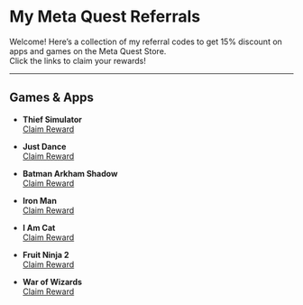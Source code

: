 # My Meta Quest Referrals

Welcome! Here’s a collection of my referral codes to get 15% discount on apps and games on the Meta Quest Store.  
Click the links to claim your rewards!

---

## Games & Apps

- **Thief Simulator**  
[Claim Reward](https://www.meta.com/appreferrals/ash.ruscho/3395626290543887?utm_source=oculus&utm_location=2&utm_parent=frl&utm_medium=app_referral&utm_content=copy)

- **Just Dance**  
[Claim Reward](https://www.meta.com/appreferrals/ash.ruscho/3395626290543887?utm_source=oculus&utm_location=2&utm_parent=frl&utm_medium=app_referral&utm_content=copy)

- **Batman Arkham Shadow**  
[Claim Reward](https://www.meta.com/appreferrals/ash.ruscho/3551691271620960?utm_source=oculus&utm_location=2&utm_parent=frl&utm_medium=app_referral&utm_content=copy)

- **Iron Man**  
[Claim Reward](https://www.meta.com/appreferrals/ash.ruscho/5017327094985781?utm_source=oculus&utm_location=2&utm_parent=frl&utm_medium=app_referral&utm_content=copy)

- **I Am Cat**  
[Claim Reward](https://www.meta.com/appreferrals/ash.ruscho/4917905281646450?utm_source=oculus&utm_location=2&utm_parent=frl&utm_medium=app_referral&utm_content=copy)

- **Fruit Ninja 2**  
[Claim Reward](https://www.meta.com/appreferrals/ash.ruscho/4917905281646450?utm_source=oculus&utm_location=2&utm_parent=frl&utm_medium=app_referral&utm_content=copy)

- **War of Wizards**  
[Claim Reward](https://www.meta.com/appreferrals/ash.ruscho/7865834933488042?utm_source=oculus&utm_location=2&utm_parent=frl&utm_medium=app_referral&utm_content=copy)
